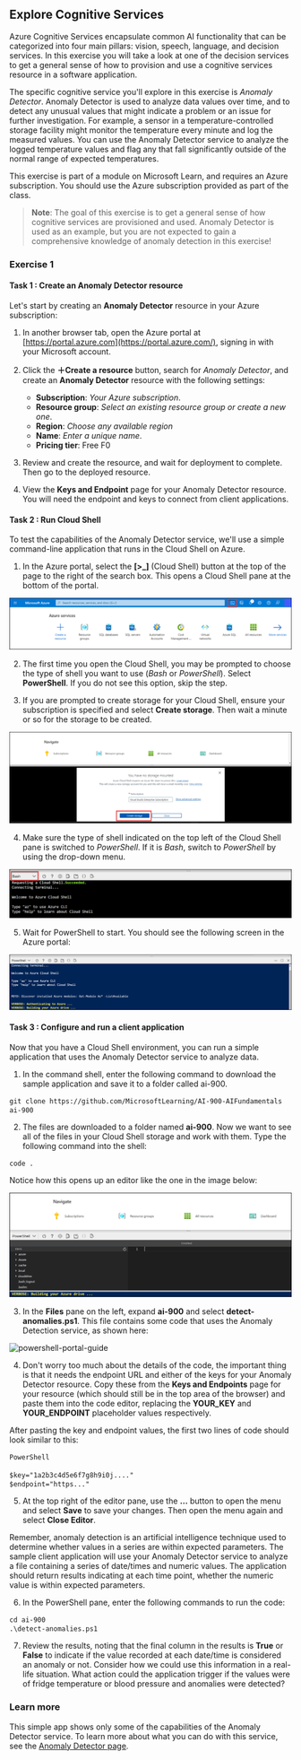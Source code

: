 ## Explore Cognitive Services

Azure Cognitive Services encapsulate common AI functionality that can be categorized into four main pillars: vision, speech, language, and decision services. In this exercise you will take a look at one of the decision services to get a general sense of how to provision and use a cognitive services resource in a software application.

The specific cognitive service you'll explore in this exercise is *Anomaly Detector*. Anomaly Detector is used to analyze data values over time, and to detect any unusual values that might indicate a problem or an issue for further investigation. For example, a sensor in a temperature-controlled storage facility might monitor the temperature every minute and log the measured values. You can use the Anomaly Detector service to analyze the logged temperature values and flag any that fall significantly outside of the normal range of expected temperatures.

This exercise is part of a module on Microsoft Learn, and requires an Azure subscription. You should use the Azure subscription provided as part of the class.

> **Note**: The goal of this exercise is to get a general sense of how cognitive services are provisioned and used. Anomaly Detector is used as an example, but you are not expected to gain a comprehensive knowledge of anomaly detection in this exercise!

### Exercise 1

#### Task 1 : Create an Anomaly Detector resource

Let's start by creating an  **Anomaly Detector**  resource in your Azure subscription:

1. In another browser tab, open the Azure portal at  [https://portal.azure.com](https://portal.azure.com/), signing in with your Microsoft account.
    
2.  Click the  **＋Create a resource**  button, search for  _Anomaly Detector_, and create an  **Anomaly Detector**  resource with the following settings:
    
    -   **Subscription**:  _Your Azure subscription_.
    -   **Resource group**:  _Select an existing resource group or create a new one_.
    -   **Region**:  _Choose any available region_
    -   **Name**:  _Enter a unique name_.
    -   **Pricing tier**: Free F0
3.  Review and create the resource, and wait for deployment to complete. Then go to the deployed resource.
    
4.  View the  **Keys and Endpoint**  page for your Anomaly Detector resource. You will need the endpoint and keys to connect from client applications.
  
#### Task 2 : Run Cloud Shell

To test the capabilities of the Anomaly Detector service, we'll use a simple command-line application that runs in the Cloud Shell on Azure.

1. In the Azure portal, select the **[>_]** (Cloud Shell) button at the top of the page to the right of the search box. This opens a Cloud Shell pane at the bottom of the portal.

![powershell-portal-guide](../media/powershell-portal-guide-1.png)

2. The first time you open the Cloud Shell, you may be prompted to choose the type of shell you want to use (_Bash_  or  _PowerShell_). Select  **PowerShell**. If you do not see this option, skip the step.

3. If you are prompted to create storage for your Cloud Shell, ensure your subscription is specified and select  **Create storage**. Then wait a minute or so for the storage to be created.

![powershell-portal-guide](../media/powershell-portal-guide-2.png)

4. Make sure the type of shell indicated on the top left of the Cloud Shell pane is switched to  _PowerShell_. If it is  _Bash_, switch to  _PowerShell_  by using the drop-down menu.

![powershell-portal-guide](../media/powershell-portal-guide-3.png)

5. Wait for PowerShell to start. You should see the following screen in the Azure portal:

![powershell-portal-guide](../media/powershell-prompt.png)

#### Task 3 : Configure and run a client application

Now that you have a Cloud Shell environment, you can run a simple application that uses the Anomaly Detector service to analyze data.

1. In the command shell, enter the following command to download the sample application and save it to a folder called ai-900.


```
git clone https://github.com/MicrosoftLearning/AI-900-AIFundamentals ai-900
```

2. The files are downloaded to a folder named **ai-900**. Now we want to see all of the files in your Cloud Shell storage and work with them. Type the following command into the shell:

```
code .
```

Notice how this opens up an editor like the one in the image below:

![powershell-portal-guide](../media/powershell-portal-guide-4.png)

3. In the  **Files**  pane on the left, expand  **ai-900**  and select  **detect-anomalies.ps1**. This file contains some code that uses the Anomaly Detection service, as shown here:

![powershell-portal-guide](../media/analyze-image-code.png)

4. Don't worry too much about the details of the code, the important thing is that it needs the endpoint URL and either of the keys for your Anomaly Detector resource. Copy these from the  **Keys and Endpoints**  page for your resource (which should still be in the top area of the browser) and paste them into the code editor, replacing the  **YOUR_KEY**  and  **YOUR_ENDPOINT**  placeholder values respectively.

After pasting the key and endpoint values, the first two lines of code should look similar to this:

```
PowerShell

$key="1a2b3c4d5e6f7g8h9i0j...."    
$endpoint="https..."
```

5. At the top right of the editor pane, use the  **...**  button to open the menu and select  **Save**  to save your changes. Then open the menu again and select  **Close Editor**.

Remember, anomaly detection is an artificial intelligence technique used to determine whether values in a series are within expected parameters. The sample client application will use your Anomaly Detector service to analyze a file containing a series of date/times and numeric values. The application should return results indicating at each time point, whether the numeric value is within expected parameters.

6. In the PowerShell pane, enter the following commands to run the code:

```
cd ai-900
.\detect-anomalies.ps1
```

7. Review the results, noting that the final column in the results is  **True**  or  **False**  to indicate if the value recorded at each date/time is considered an anomaly or not. Consider how we could use this information in a real-life situation. What action could the application trigger if the values were of fridge temperature or blood pressure and anomalies were detected?

### Learn more
This simple app shows only some of the capabilities of the Anomaly Detector service. To learn more about what you can do with this service, see the  [Anomaly Detector page](https://azure.microsoft.com/services/cognitive-services/anomaly-detector/).